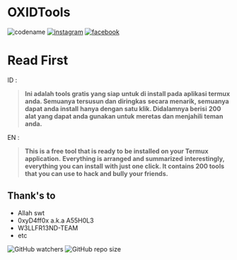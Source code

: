 # OXIDTools

![codename](https://img.shields.io/badge/Codename-0xiD4ff0x-orange?style=for-the-badge&logo=python.svg) [![instagram](https://img.shields.io/badge/Instagram-@risnfdllh9-ff69b4?style=plastic&logo=instagram.svg)](https://instagram.com/risnfdllh9) [![facebook](https://img.shields.io/badge/Facebook-SDrisna-blue?style=plastic&logo=facebook.svg)](https://facebook.com/exmorty99)

# Read First

ID :
>**Ini adalah tools gratis yang siap**
>**untuk di install pada aplikasi termux**
>**anda. Semuanya tersusun dan diringkas**
>**secara menarik, semuanya dapat anda install**
>**hanya dengan satu klik. Didalamnya berisi**
>**200 alat yang dapat anda gunakan untuk**
>**meretas dan menjahili teman anda.**

EN :
>**This is a free tool that is ready to**
>**be installed on your Termux application.**
>**Everything is arranged and summarized**
>**interestingly, everything you can install**
>**with just one click. It contains 200 tools**
>**that you can use to hack and bully your friends.**


Thank's to
----
* Allah swt
* 0xyD4ff0x a.k.a A55H0L3
* W3LLFR13ND-TEAM
* etc

![GitHub watchers](https://img.shields.io/github/watchers/oxyda-fox/OXIDTools?color=orange&label=Watched%20by&style=flat-square)    ![GitHub repo size](https://img.shields.io/github/repo-size/oxyda-fox/OXIDTools?color=red&style=flat-square)
